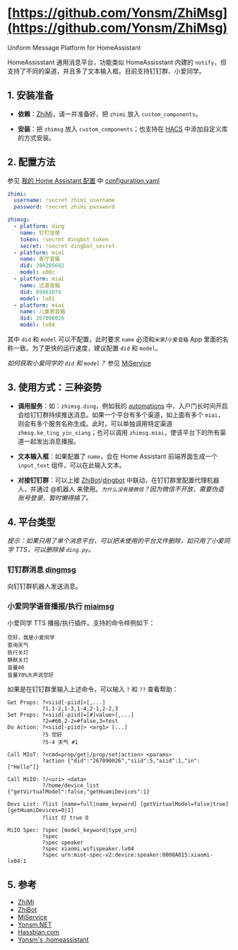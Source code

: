 # [https://github.com/Yonsm/ZhiMsg](https://github.com/Yonsm/ZhiMsg)

Uniform Message Platform for HomeAssistant

HomeAssisstant 通用消息平台，功能类似 HomeAssisstant 内建的 `notify`，但支持了不同的渠道，并且多了文本输入框。目前支持钉钉群、小爱同学。

## 1. 安装准备

- **依赖**：[ZhiMi](https://github.com/Yonsm/ZhiMi)，请一并准备好，把 `zhimi` 放入 `custom_components`。

- **安装**：把 `zhimsg` 放入 `custom_components`；也支持在 [HACS](https://hacs.xyz/) 中添加自定义库的方式安装。

## 2. 配置方法

参见 [我的 Home Assistant 配置](https://github.com/Yonsm/.homeassistant) 中 [configuration.yaml](https://github.com/Yonsm/.homeassistant/blob/main/configuration.yaml)

```yaml
zhimi:
  username: !secret zhimi_username
  password: !secret zhimi_password

zhimsg:
  - platform: ding
    name: 钉钉信使
    token: !secret dingbot_token
    secret: !secret dingbot_secret
  - platform: miai
    name: 客厅音箱
    did: 380205692
    model: x08c
  - platform: miai
    name: 过道音箱
    did: 89463074
    model: lx01
  - platform: miai
    name: 儿童房音箱
    did: 267090026
    model: lx04
```

其中 `did` 和 `model` 可以不配置，此时要求 `name` 必须和`米家`/`小爱音箱` App 里面的名称一致。为了更快的运行速度，建议配置 `did` 和 `model`。

_如何获取小爱同学的 `did` 和 `model`？_ 参见 [MiService](https://github.com/Yonsm/MiService)

## 3. 使用方式：三种姿势

- **调用服务**：如：`zhimsg.ding`，例如我的 [automations](https://github.com/Yonsm/.homeassistant/blob/master/automations/door.yaml) 中，入户门长时间开启会给钉钉群持续推送消息。如果一个平台有多个渠道，如上面有多个 `miai`，则会有多个服务名称生成。此时，可以单独调用特定渠道 `zhmsg.ke_ting_yin_xiang`；也可以调用 `zhimsg.miai`，使该平台下的所有渠道一起发出消息播报。

- **文本输入框**：如果配置了 `name`，会在 Home Assistant 前端界面生成一个 `input_text` 组件，可以在此输入文本。

- **对接钉钉群**：可以上接 [ZhiBot](https://github.com/Yonsm/ZhiBot)/[dingbot](https://github.com/Yonsm/ZhiBot/blob/main/custom_components/zhibot/dingbot.py) 中联动，在钉钉群里配置代理机器人，并通过 @机器人 来使用。_`为什么没有接微信`？因为微信不开放，需要伪造账号登录，暂时懒得搞了。_

## 4. 平台类型

_提示：如果只用了单个消息平台，可以把未使用的平台文件删除，如只用了小爱同学 TTS，可以删除掉 `ding.py`。_

### 钉钉群消息 [dingmsg](https://github.com/Yonsm/ZhiMsg/blob/main/custom_components/zhimsg/ding.py)

向钉钉群机器人发送消息。

### 小爱同学语音播报/执行 [miaimsg](https://github.com/Yonsm/ZhiMsg/blob/main/custom_components/zhimsg/miai.py)

小爱同学 TTS 播报/执行插件。支持的命令样例如下：

```
您好，我是小爱同学
查询天气
执行关灯
静默关灯
音量40
音量70%大声说您好
```

如果是在钉钉群里输入上述命令，可以输入 `?` 和 `??` 查看帮助：

```
Get Props: ?<siid[-piid]>[,...]
           ?1,1-2,1-3,1-4,2-1,2-2,3
Set Props: ?<siid[-piid]=[#]value>[,...]
           ?2=#60,2-2=#false,3=test
Do Action: ?<siid[-piid]> <arg1> [...]
           ?5 您好
           ?5-4 天气 #1

Call MIoT: ?<cmd=prop/get|/prop/set|action> <params>
           ?action {"did":"267090026","siid":5,"aiid":1,"in":["Hello"]}

Call MiIO: ?/<uri> <data>
           ?/home/device_list {"getVirtualModel":false,"getHuamiDevices":1}

Devs List: ?list [name=full|name_keyword] [getVirtualModel=false|true] [getHuamiDevices=0|1]
           ?list 灯 true 0

MiIO Spec: ?spec [model_keyword|type_urn]
           ?spec
           ?spec speaker
           ?spec xiaomi.wifispeaker.lx04
           ?spec urn:miot-spec-v2:device:speaker:0000A015:xiaomi-lx04:1
```

## 5. 参考

- [ZhiMi](https://github.com/Yonsm/ZhiMi)
- [ZhiBot](https://github.com/Yonsm/ZhiBot)
- [MiService](https://github.com/Yonsm/MiService)
- [Yonsm.NET](https://yonsm.github.io)
- [Hassbian.com](https://bbs.hassbian.com/thread-12320-1-1.html)
- [Yonsm's .homeassistant](https://github.com/Yonsm/.homeassistant)

